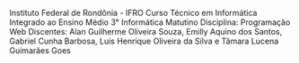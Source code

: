 Instituto Federal de Rondônia - IFRO
Curso Técnico em Informática Integrado ao Ensino Médio
3° Informática Matutino
Disciplina: Programação Web
Discentes: Alan Guilherme Oliveira Souza, Emilly Aquino dos Santos, Gabriel Cunha Barbosa, Luis Henrique Oliveira da Silva e Tâmara Lucena Guimarães Goes

